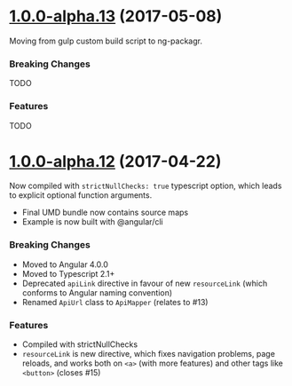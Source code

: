 <a name="1.0.0-alpha.13"></a>
# [1.0.0-alpha.13](https://github.com/mdvorak/resource-router/compare/0...0) (2017-05-08)

Moving from gulp custom build script to ng-packagr.

### Breaking Changes

TODO

### Features

TODO

<a name="1.0.0-alpha.12"></a>
# [1.0.0-alpha.12](https://github.com/mdvorak/resource-router/compare/d1ab3bca8ea40991ed7b5e09aad06de3c828e6a1...fd09fc783ff8966c15d8c02cc95dd0a66d8f99e0) (2017-04-22)

Now compiled with `strictNullChecks: true` typescript option, which leads to explicit 
optional function arguments.

* Final UMD bundle now contains source maps
* Example is now built with @angular/cli

### Breaking Changes

* Moved to Angular 4.0.0
* Moved to Typescript 2.1+
* Deprecated `apiLink` directive in favour of new `resourceLink` (which conforms to Angular naming convention)
* Renamed `ApiUrl` class to `ApiMapper` (relates to #13)

### Features

* Compiled with strictNullChecks
* `resourceLink` is new directive, which fixes navigation problems, page reloads, and works both on `<a>` (with more features) and other tags like `<button>` (closes #15)
